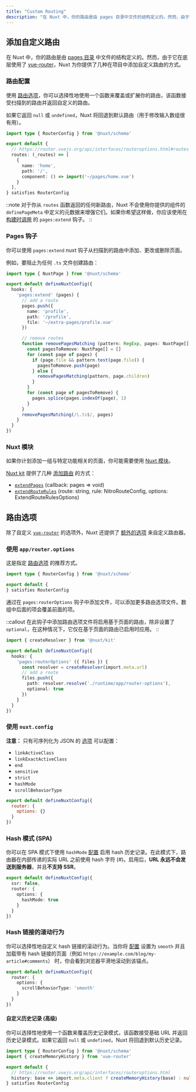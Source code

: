 ```yaml
---
title: "Custom Routing"
description: "在 Nuxt 中，你的路由是由 pages 目录中文件的结构定义的。然而，由于它在底层使用了 vue-router，Nuxt 为你提供了几种在项目中添加自定义路由的方式。"
---
```


## 添加自定义路由

在 Nuxt 中，你的路由是由 [pages 目录](/docs/guide/directory-structure/pages) 中文件的结构定义的。然而，由于它在底层使用了 [vue-router](https://router.vuejs.org)，Nuxt 为你提供了几种在项目中添加自定义路由的方式。

### 路由配置

使用 [路由选项](/docs/guide/recipes/custom-routing#router-options)，你可以选择性地使用一个函数来覆盖或扩展你的路由，该函数接受扫描到的路由并返回自定义的路由。

如果它返回 `null` 或 `undefined`，Nuxt 将回退到默认路由（用于修改输入数组很有用）。

```ts [app/router.options.ts]
import type { RouterConfig } from '@nuxt/schema'

export default {
  // https://router.vuejs.org/api/interfaces/routeroptions.html#routes
  routes: (_routes) => [
    {
      name: 'home',
      path: '/',
      component: () => import('~/pages/home.vue')
    }
  ],
} satisfies RouterConfig
```

::note
对于你从 `routes` 函数返回的任何新路由，Nuxt 不会使用你提供的组件的 `definePageMeta` 中定义的元数据来增强它们。如果你希望这样做，你应该使用在 [构建时调用](/docs/api/advanced/hooks#nuxt-hooks-build-time) 的 `pages:extend` 钩子。
::

### Pages 钩子

你可以使用 `pages:extend` nuxt 钩子从扫描到的路由中添加、更改或删除页面。

例如，要阻止为任何 `.ts` 文件创建路由：

```ts [nuxt.config.ts]
import type { NuxtPage } from '@nuxt/schema'

export default defineNuxtConfig({
  hooks: {
    'pages:extend' (pages) {
      // add a route
      pages.push({
        name: 'profile',
        path: '/profile',
        file: '~/extra-pages/profile.vue'
      })

      // remove routes
      function removePagesMatching (pattern: RegExp, pages: NuxtPage[] = []) {
        const pagesToRemove: NuxtPage[] = []
        for (const page of pages) {
          if (page.file && pattern.test(page.file)) {
            pagesToRemove.push(page)
          } else {
            removePagesMatching(pattern, page.children)
          }
        }
        for (const page of pagesToRemove) {
          pages.splice(pages.indexOf(page), 1)
        }
      }
      removePagesMatching(/\.ts$/, pages)
    }
  }
})
```

### Nuxt 模块

如果你计划添加一组与特定功能相关的页面，你可能需要使用 [Nuxt 模块](/modules)。

[Nuxt kit](/docs/guide/going-further/kit) 提供了几种 [添加路由](/docs/api/kit/pages) 的方式：

- [`extendPages`](/docs/api/kit/pages#extendpages) (callback: pages => void)
- [`extendRouteRules`](/docs/api/kit/pages#extendrouterules) (route: string, rule: NitroRouteConfig, options: ExtendRouteRulesOptions)

## 路由选项

除了自定义 [`vue-router`](https://router.vuejs.org/api/interfaces/routeroptions.html) 的选项外，Nuxt 还提供了 [额外的选项](/docs/api/nuxt-config#router) 来自定义路由器。

### 使用 `app/router.options`

这是指定 [路由选项](/docs/api/nuxt-config#router) 的推荐方式。

```ts [app/router.options.ts]
import type { RouterConfig } from '@nuxt/schema'

export default {
} satisfies RouterConfig
```

通过在 `pages:routerOptions` 钩子中添加文件，可以添加更多路由选项文件。数组中后面的项会覆盖前面的项。

::callout
在此钩子中添加路由选项文件将启用基于页面的路由，除非设置了 `optional`，在这种情况下，它仅在基于页面的路由已启用时应用。
::

```ts [nuxt.config.ts]
import { createResolver } from '@nuxt/kit'

export default defineNuxtConfig({
  hooks: {
    'pages:routerOptions' ({ files }) {
      const resolver = createResolver(import.meta.url)
      // add a route
      files.push({
        path: resolver.resolve('./runtime/app/router-options'),
        optional: true
      })
    }
  }
})
```

### 使用 `nuxt.config`

**注意：** 只有可序列化为 JSON 的 [选项](/docs/api/nuxt-config#router) 可以配置：

- `linkActiveClass`
- `linkExactActiveClass`
- `end`
- `sensitive`
- `strict`
- `hashMode`
- `scrollBehaviorType`

```js [nuxt.config]
export default defineNuxtConfig({
  router: {
    options: {}
  }
})
```

### Hash 模式 (SPA)

你可以在 SPA 模式下使用 `hashMode` [配置](/docs/api/nuxt-config#router) 启用 hash 历史记录。在此模式下，路由器在内部传递的实际 URL 之前使用 hash 字符 (#)。启用后，**URL 永远不会发送到服务器**，并且**不支持 SSR**。

```ts [nuxt.config.ts]
export default defineNuxtConfig({
  ssr: false,
  router: {
    options: {
      hashMode: true
    }
  }
})
```

### Hash 链接的滚动行为

你可以选择性地自定义 hash 链接的滚动行为。当你将 [配置](/docs/api/nuxt-config#router) 设置为 `smooth` 并且加载带有 hash 链接的页面（例如 `https://example.com/blog/my-article#comments`） 时，你会看到浏览器平滑地滚动到该锚点。

```ts [nuxt.config.ts]
export default defineNuxtConfig({
  router: {
    options: {
      scrollBehaviorType: 'smooth'
    }
  }
})
```

#### 自定义历史记录 (高级)

你可以选择性地使用一个函数来覆盖历史记录模式，该函数接受基础 URL 并返回历史记录模式。如果它返回 `null` 或 `undefined`，Nuxt 将回退到默认历史记录。

```ts [app/router.options.ts]
import type { RouterConfig } from '@nuxt/schema'
import { createMemoryHistory } from 'vue-router'

export default {
  // https://router.vuejs.org/api/interfaces/routeroptions.html
  history: base => import.meta.client ? createMemoryHistory(base) : null /* default */
} satisfies RouterConfig
```
